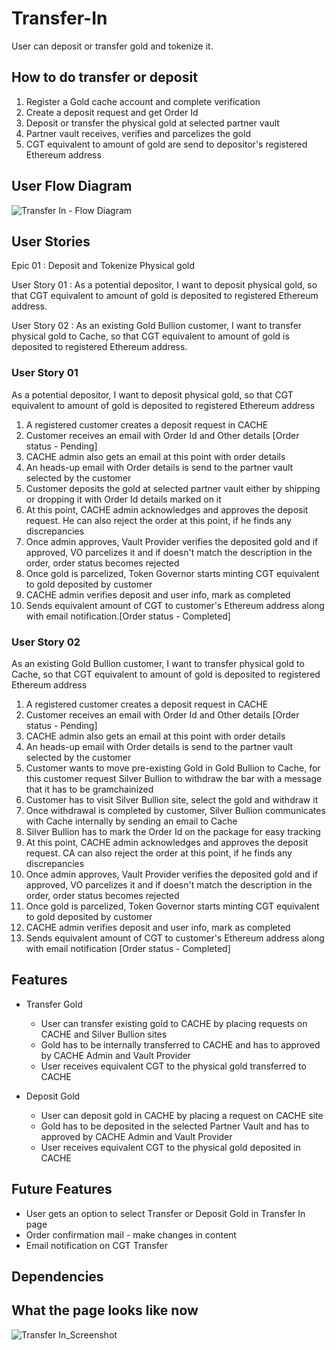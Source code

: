 # Transfer-In
User can deposit or transfer gold and tokenize it.

## How to do transfer or deposit
1. Register a Gold cache account and complete verification
2. Create a deposit request and get Order Id
3. Deposit or transfer the physical gold at selected partner vault
4. Partner vault receives, verifies and parcelizes the gold
5. CGT equivalent to amount of gold are send to depositor's registered Ethereum address

## User Flow Diagram
![Transfer In - Flow Diagram](https://user-images.githubusercontent.com/44263375/118361101-73afd080-b5a7-11eb-9448-7c16deefccf2.png)


## User Stories
Epic 01       : Deposit and Tokenize Physical gold

User Story 01 : As a potential depositor, I want to deposit physical gold, so that CGT equivalent to amount of gold is deposited to registered Ethereum address.

User Story 02 : As an existing Gold Bullion customer, I want to transfer physical gold to Cache, so that CGT equivalent to amount of gold is deposited to registered Ethereum address.

### User Story 01
As a potential depositor, I want to deposit physical gold, so that CGT equivalent to amount of gold is deposited to registered Ethereum address

 1. A registered customer creates a deposit request in CACHE
 2. Customer receives an email with Order Id and Other details [Order status - Pending]
 3. CACHE admin also gets an email at this point with order details
 4. An heads-up email with Order details is send to the partner vault selected by the customer
 5. Customer deposits the gold at selected partner vault either by shipping or dropping it with Order Id details marked on it
 6. At this point, CACHE admin acknowledges and approves the deposit request. He can also reject the order at this point, if he finds any discrepancies
 7. Once admin approves, Vault Provider verifies the deposited gold and if approved, VO parcelizes it and if doesn't match the description in the order, order status becomes rejected
 8. Once gold is parcelized, Token Governor starts minting CGT equivalent to gold deposited by customer
 9. CACHE admin verifies deposit and user info, mark as completed
 10. Sends equivalent amount of CGT to customer's Ethereum address along with email notification.[Order status - Completed]

### User Story 02
As an existing Gold Bullion customer, I want to transfer physical gold to Cache, so that CGT equivalent to amount of gold is deposited to registered Ethereum address

 1. A registered customer creates a deposit request in CACHE
 2. Customer receives an email with Order Id and Other details [Order status - Pending]
 3. CACHE admin also gets an email at this point with order details
 4. An heads-up email with Order details is send to the partner vault selected by the customer
 5. Customer wants to move pre-existing Gold in Gold Bullion to Cache, for this customer request Silver Bullion to withdraw the bar with a message that it has to be gramchainized
 6. Customer has to visit Silver Bullion site, select the gold and withdraw it
 7. Once withdrawal is completed by customer, Silver Bullion communicates with Cache internally by sending an email to Cache
 8. Silver Bullion has to mark the Order Id on the package for easy tracking
 9. At this point, CACHE admin acknowledges and approves the deposit request. CA can also reject the order at this point, if he finds any discrepancies
 10. Once admin approves, Vault Provider verifies the deposited gold and if approved, VO parcelizes it and if doesn't match the description in the order, order status becomes rejected
 11. Once gold is parcelized, Token Governor starts minting CGT equivalent to gold deposited by customer
 12. CACHE admin verifies deposit and user info, mark as completed
 13. Sends equivalent amount of CGT to customer's Ethereum address along with email notification [Order status - Completed]

## Features 
- Transfer Gold
  - User can transfer existing gold to CACHE by placing requests on CACHE and Silver Bullion sites
  - Gold has to be internally transferred to CACHE and has to approved by CACHE Admin and Vault Provider
  - User receives equivalent CGT to the physical gold transferred to CACHE
 
- Deposit Gold
  - User can deposit gold in CACHE by placing a request on CACHE site
  - Gold has to be deposited in the selected Partner Vault and has to approved by CACHE Admin and Vault Provider
  - User receives equivalent CGT to the physical gold deposited in CACHE

## Future Features
- User gets an option to select Transfer or Deposit Gold in Transfer In page
- Order confirmation mail - make changes in content
- Email notification on CGT Transfer

## Dependencies


## What the page looks like now

![Transfer In_Screenshot](https://user-images.githubusercontent.com/44263375/118362180-094d5f00-b5ac-11eb-99ef-9aa0a11d81f7.JPG)



 
